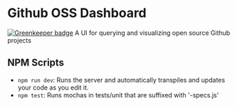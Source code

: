 # Github OSS Dashboard

[![Greenkeeper badge](https://badges.greenkeeper.io/dpgraham/github-oss-dashboard.svg)](https://greenkeeper.io/)
A UI for querying and visualizing open source Github projects 

## NPM Scripts
* `npm run dev`: Runs the server and automatically transpiles and updates your code as you edit it.
* `npm test`: Runs mochas in tests/unit that are suffixed with '-specs.js'
